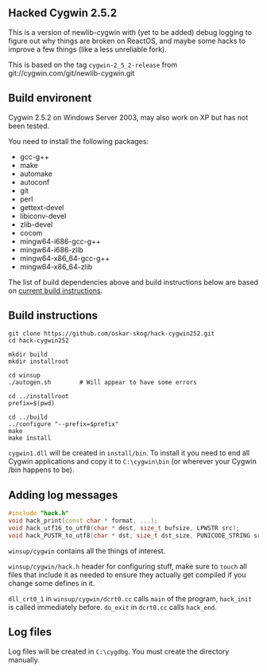 ## Hacked Cygwin 2.5.2

This is a version of newlib-cygwin with (yet to be added) debug logging to
figure out why things are broken on ReactOS, and maybe some hacks to improve
a few things (like a less unreliable fork).

This is based on the tag `cygwin-2_5_2-release` from
git://cygwin.com/git/newlib-cygwin.git


## Build environent

Cygwin 2.5.2 on Windows Server 2003, may also work on XP but has not been
tested.

You need to install the following packages:
- gcc-g++
- make
- automake
- autoconf
- git
- perl
- gettext-devel
- libiconv-devel
- zlib-devel
- cocom
- mingw64-i686-gcc-g++
- mingw64-i686-zlib
- mingw64-x86_64-gcc-g++
- mingw64-x86_64-zlib


The list of build dependencies above and build instructions below are based
on [current build instructions](https://cygwin.com/faq/faq.html#faq.programming.building-cygwin).


## Build instructions

```
git clone https://github.com/oskar-skog/hack-cygwin252.git
cd hack-cygwin252

mkdir build
mkdir installroot

cd winsup
./autogen.sh        # Will appear to have some errors

cd ../installroot
prefix=$(pwd)

cd ../build
../configure "--prefix=$prefix"
make
make install
```

`cygwin1.dll` will be created in `install/bin`.
To install it you need to end all Cygwin applications and copy it to
`C:\cygwin\bin` (or wherever your Cygwin /bin happens to be).


## Adding log messages

```C++
#include "hack.h"
void hack_print(const char * format, ...);
void hack_utf16_to_utf8(char * dest, size_t bufsize, LPWSTR src);
void hack_PUSTR_to_utf8(char * dst, size_t dst_size, PUNICODE_STRING src);
```

`winsup/cygwin` contains all the things of interest.

`winsup/cygwin/hack.h` header for configuring stuff, make sure to `touch` all
files that include it as needed to ensure they actually get compiled if you
change some defines in it.

`dll_crt0_1` in `winsup/cygwin/dcrt0.cc` calls `main` of the program,
`hack_init` is called immediately before.  `do_exit` in `dcrt0.cc`
calls `hack_end`.

## Log files

Log files will be created in `C:\cygdbg`.  You must create the directory
manually.
